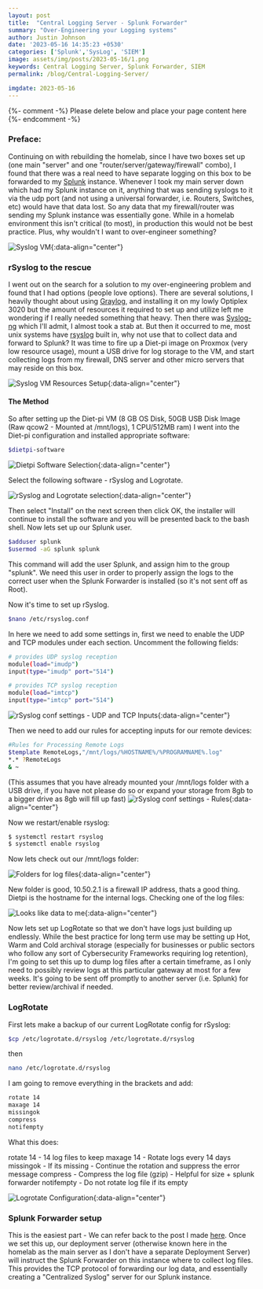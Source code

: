 ```yaml
---
layout: post
title:  "Central Logging Server - Splunk Forwarder"
summary: "Over-Engineering your Logging systems"
author: Justin Johnson
date: '2023-05-16 14:35:23 +0530'
categories: ['Splunk','SysLog', 'SIEM']
image: assets/img/posts/2023-05-16/1.png
keywords: Central Logging Server, Splunk Forwarder, SIEM
permalink: /blog/Central-Logging-Server/

imgdate: 2023-05-16
---
```


{%- comment -%} Please delete below and place your page content here {%- endcomment -%}

### Preface:
Continuing on with rebuilding the homelab, since I have two boxes set up (one main "server" and one "router/server/gateway/firewall" combo), I found that there was a real need to have separate logging on this box to be forwarded to my [Splunk](https://www.initcyber.com/posts/2022-07-03-Splunk%20Enterprise%20Pt.%201%20(Installation)) instance. Whenever I took my main server down which had my Splunk instance on it, anything that was sending syslogs to it via the udp port (and not using a universal forwarder, i.e. Routers, Switches, etc) would have that data lost. So any data that my firewall/router was sending my Splunk instance was essentially gone. While in a homelab environment this isn't critical (to most), in production this would not be best practice. Plus, why wouldn't I want to over-engineer something?

![Syslog VM](/assets/img/posts/{{page.imgdate}}/1.png){:data-align="center"}

### rSyslog to the rescue
I went out on the search for a solution to my over-engineering problem and found that I had options (people love options). There are several solutions, I heavily thought about using [Graylog](https://www.graylog.org/), and installing it on my lowly Optiplex 3020 but the amount of resources it required to set up and utilize left me wondering if I really needed something that heavy. Then there was [Syslog-ng](https://www.syslog-ng.com/) which I'll admit, I almost took a stab at. But then it occurred to me, most unix systems have [rsyslog](https://www.rsyslog.com/) built in, why not use that to collect data and forward to Splunk? It was time to fire up a Diet-pi image on Proxmox (very low resource usage), mount a USB drive for log storage to the VM, and start collecting logs from my firewall, DNS server and other micro servers that may reside on this box.


![Syslog VM Resources Setup](/assets/img/posts/{{page.imgdate}}/2.png){:data-align="center"}

#### The Method
So after setting up the Diet-pi VM (8 GB OS Disk, 50GB USB Disk Image (Raw qcow2 - Mounted at /mnt/logs), 1 CPU/512MB ram) I went into the Diet-pi configuration and installed appropriate software:

```bash
$dietpi-software
```
![Dietpi Software Selection](/assets/img/posts/{{page.imgdate}}/3.png){:data-align="center"}

Select the following software - rSyslog and Logrotate.

![rSyslog and Logrotate selection](/assets/img/posts/{{page.imgdate}}/4.png){:data-align="center"}

Then select "Install" on the next screen then click OK, the installer will continue to install the software and you will be presented back to the bash shell. Now lets set up our Splunk user.

```bash
$adduser splunk
$usermod -aG splunk splunk
```

This command will add the user Splunk, and assign him to the group "splunk". We need this user in order to properly assign the logs to the correct user when the Splunk Forwarder is installed (so it's not sent off as Root).

Now it's time to set up rSyslog.

```bash
$nano /etc/rsyslog.conf
```
In here we need to add some settings in, first we need to enable the UDP and TCP modules under each section. Uncomment the following fields:

```bash
# provides UDP syslog reception
module(load="imudp")
input(type="imudp" port="514")

# provides TCP syslog reception
module(load="imtcp")
input(type="imtcp" port="514")
```
![rSyslog conf settings - UDP and TCP Inputs](/assets/img/posts/{{page.imgdate}}/5.png){:data-align="center"}


Then we need to add our rules for accepting inputs for our remote devices:

```bash
#Rules for Processing Remote Logs
$template RemoteLogs,"/mnt/logs/%HOSTNAME%/%PROGRAMNAME%.log"
*.* ?RemoteLogs
& ~
```
(This assumes that you have already mounted your /mnt/logs folder with a USB drive, if you have not please do so or expand your storage from 8gb to a bigger drive as 8gb will fill up fast)
![rSyslog conf settings - Rules](/assets/img/posts/{{page.imgdate}}/6.png){:data-align="center"}

Now we restart/enable rsyslog:

```bash
$ systemctl restart rsyslog
$ systemctl enable rsyslog
```

Now lets check out our /mnt/logs folder:

![Folders for log files](/assets/img/posts/{{page.imgdate}}/7.png){:data-align="center"}

New folder is good, 10.50.2.1 is a firewall IP address, thats a good thing. Dietpi is the hostname for the internal logs. Checking one of the log files:

![Looks like data to me](/assets/img/posts/{{page.imgdate}}/8.png){:data-align="center"}

Now lets set up LogRotate so that we don't have logs just building up endlessly. While the best practice for long term use may be setting up Hot, Warm and Cold archival storage (especially for businesses or public sectors who follow any sort of Cybersecurity Frameworks requiring log retention), I'm going to set this up to dump log files after a certain timeframe, as I only need to possibly review logs at this particular gateway at most for a few weeks. It's going to be sent off promptly to another server (i.e. Splunk) for better review/archival if needed.


### LogRotate
First lets make a backup of our current LogRotate config for rSyslog:

```bash
$cp /etc/logrotate.d/rsyslog /etc/logrotate.d/rsyslog
```

then

```bash
nano /etc/logrotate.d/rsyslog
```
I am going to remove everything in the brackets and add:

```bash
rotate 14 
maxage 14
missingok
compress
notifempty
```
What this does:

rotate 14 - 14 log files to keep
maxage 14 - Rotate logs every 14 days
missingok - If its missing - Continue the rotation and suppress the error message
compress - Compress the log file (gzip) - Helpful for size + splunk forwarder
notifempty - Do not rotate log file if its empty

![Logrotate Configuration](/assets/img/posts/{{page.imgdate}}/9.png){:data-align="center"}

### Splunk Forwarder setup

This is the easiest part - We can refer back to the post I made [here](https://www.initcyber.com/posts/2022-07-05-Splunk%20Enterprise%20Pt.%203%20(Forwarders%20on%20Ubuntu%20and%20Dashboards-Applications)%20). Once we set this up, our deployment server (otherwise known here in the homelab as the main server as I don't have a separate Deployment Server) will instruct the Splunk Forwarder on this instance where to collect log files. This provides the TCP protocol of forwarding our log data, and essentially creating a "Centralized Syslog" server for our Splunk instance.